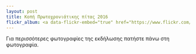 ```yaml
---
layout: post
title: Κοπή Πρωτοχρονιάτικης πίτας 2016
flickr_album: <a data-flickr-embed="true" href="https://www.flickr.com/photos/134649511@N07/albums/72157661991818044" title="Κοπή Πρωτοχρονιάτικης πίτας 2016"><img src="https://farm2.staticflickr.com/1461/24421985949_2760593f8a_z.jpg" width="640" height="480" alt="Κοπή Πρωτοχρονιάτικης πίτας 2016"></a><script async src="//embedr.flickr.com/assets/client-code.js" charset="utf-8"></script>
---
```













Για περισσότερες φωτογραφίες της εκδήλωσης πατήστε πάνω στη φωτογραφία.
